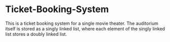 # Ticket-Booking-System
This is a ticket booking system for a single movie theater. The auditorium itself is stored as a singly linked list, where each element of the singly linked list stores a doubly linked list.
